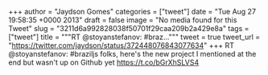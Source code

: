 
+++
author = "Jaydson Gomes"
categories = ["tweet"]
date = "Tue Aug 27 19:58:35 +0000 2013"
draft = false
image = "No media found for this Tweet"
slug = "3211d6a992828038f50701f29caa209b2a429e8a"
tags = ["tweet"]
title = """RT @stoyanstefanov: #braz..."""
tweet = true
tweet_url = "https://twitter.com/jaydson/status/372448076843077634"
+++
RT @stoyanstefanov: #braziljs folks, here's the new project I mentioned at the end but wasn't up on Github yet https://t.co/bGrXhSLVS4
